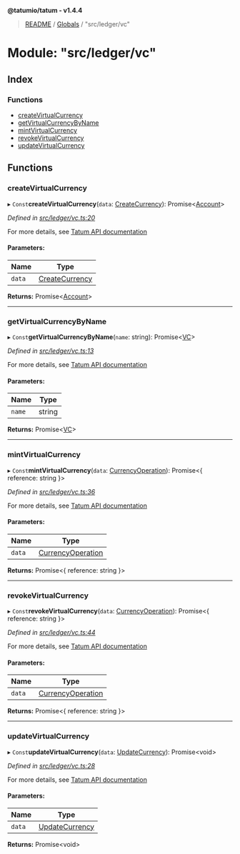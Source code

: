 **@tatumio/tatum - v1.4.4**

> [README](../README.md) / [Globals](../globals.md) / "src/ledger/vc"

# Module: "src/ledger/vc"

## Index

### Functions

* [createVirtualCurrency](_src_ledger_vc_.md#createvirtualcurrency)
* [getVirtualCurrencyByName](_src_ledger_vc_.md#getvirtualcurrencybyname)
* [mintVirtualCurrency](_src_ledger_vc_.md#mintvirtualcurrency)
* [revokeVirtualCurrency](_src_ledger_vc_.md#revokevirtualcurrency)
* [updateVirtualCurrency](_src_ledger_vc_.md#updatevirtualcurrency)

## Functions

### createVirtualCurrency

▸ `Const`**createVirtualCurrency**(`data`: [CreateCurrency](../classes/_src_model_request_createcurrency_.createcurrency.md)): Promise\<[Account](../interfaces/_src_model_response_ledger_account_.account.md)>

*Defined in [src/ledger/vc.ts:20](https://github.com/tatumio/tatum-js/blob/c5d1e16/src/ledger/vc.ts#L20)*

For more details, see <a href="https://tatum.io/apidoc.html#operation/createCurrency" target="_blank">Tatum API documentation</a>

#### Parameters:

Name | Type |
------ | ------ |
`data` | [CreateCurrency](../classes/_src_model_request_createcurrency_.createcurrency.md) |

**Returns:** Promise\<[Account](../interfaces/_src_model_response_ledger_account_.account.md)>

___

### getVirtualCurrencyByName

▸ `Const`**getVirtualCurrencyByName**(`name`: string): Promise\<[VC](../interfaces/_src_model_response_ledger_vc_.vc.md)>

*Defined in [src/ledger/vc.ts:13](https://github.com/tatumio/tatum-js/blob/c5d1e16/src/ledger/vc.ts#L13)*

For more details, see <a href="https://tatum.io/apidoc.html#operation/getCurrency" target="_blank">Tatum API documentation</a>

#### Parameters:

Name | Type |
------ | ------ |
`name` | string |

**Returns:** Promise\<[VC](../interfaces/_src_model_response_ledger_vc_.vc.md)>

___

### mintVirtualCurrency

▸ `Const`**mintVirtualCurrency**(`data`: [CurrencyOperation](../classes/_src_model_request_currencyoperation_.currencyoperation.md)): Promise\<{ reference: string  }>

*Defined in [src/ledger/vc.ts:36](https://github.com/tatumio/tatum-js/blob/c5d1e16/src/ledger/vc.ts#L36)*

For more details, see <a href="https://tatum.io/apidoc.html#operation/mintCurrency" target="_blank">Tatum API documentation</a>

#### Parameters:

Name | Type |
------ | ------ |
`data` | [CurrencyOperation](../classes/_src_model_request_currencyoperation_.currencyoperation.md) |

**Returns:** Promise\<{ reference: string  }>

___

### revokeVirtualCurrency

▸ `Const`**revokeVirtualCurrency**(`data`: [CurrencyOperation](../classes/_src_model_request_currencyoperation_.currencyoperation.md)): Promise\<{ reference: string  }>

*Defined in [src/ledger/vc.ts:44](https://github.com/tatumio/tatum-js/blob/c5d1e16/src/ledger/vc.ts#L44)*

For more details, see <a href="https://tatum.io/apidoc.html#operation/revokeCurrency" target="_blank">Tatum API documentation</a>

#### Parameters:

Name | Type |
------ | ------ |
`data` | [CurrencyOperation](../classes/_src_model_request_currencyoperation_.currencyoperation.md) |

**Returns:** Promise\<{ reference: string  }>

___

### updateVirtualCurrency

▸ `Const`**updateVirtualCurrency**(`data`: [UpdateCurrency](../classes/_src_model_request_updatecurrency_.updatecurrency.md)): Promise\<void>

*Defined in [src/ledger/vc.ts:28](https://github.com/tatumio/tatum-js/blob/c5d1e16/src/ledger/vc.ts#L28)*

For more details, see <a href="https://tatum.io/apidoc.html#operation/updateCurrency" target="_blank">Tatum API documentation</a>

#### Parameters:

Name | Type |
------ | ------ |
`data` | [UpdateCurrency](../classes/_src_model_request_updatecurrency_.updatecurrency.md) |

**Returns:** Promise\<void>
